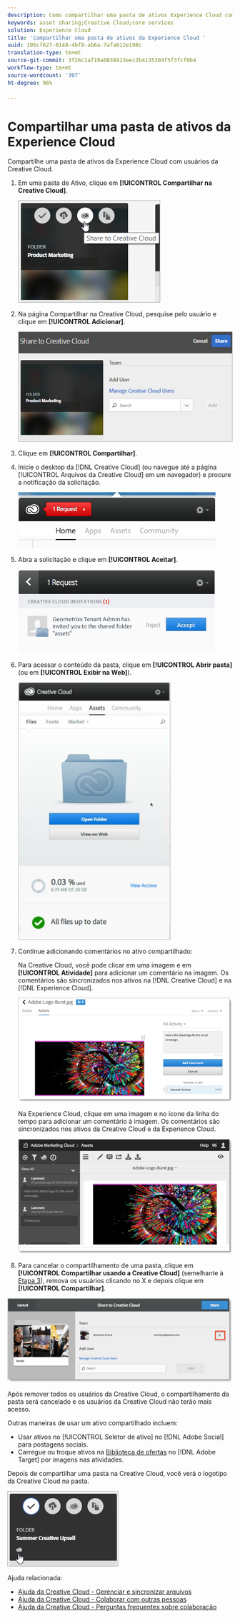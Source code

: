 ```yaml
---
description: Como compartilhar uma pasta de ativos Experience Cloud com usuários do Creative Cloud.
keywords: asset sharing;Creative Cloud;core services
solution: Experience Cloud
title: 'Compartilhar uma pasta de ativos da Experience Cloud '
uuid: 105cf627-0148-4bf8-ab6a-7afa612e198c
translation-type: tm+mt
source-git-commit: 3f26c1af19a0838913eec2b4135304f5f3fcf0b4
workflow-type: tm+mt
source-wordcount: '307'
ht-degree: 96%

---
```



# Compartilhar uma pasta de ativos da Experience Cloud

Compartilhe uma pasta de ativos da Experience Cloud com usuários da Creative Cloud.

1. Em uma pasta de Ativo, clique em **[!UICONTROL Compartilhar na Creative Cloud]**.

   ![Resultado da etapa](assets/asset-share-cc.png)
1. Na página Compartilhar na Creative Cloud, pesquise pelo usuário e clique em **[!UICONTROL Adicionar]**.

   ![](assets/asset-share-cc-page.png)

1. Clique em **[!UICONTROL Compartilhar]**.
1. Inicie o desktop da [!DNL Creative Cloud] (ou navegue até a página [!UICONTROL Arquivos da Creative Cloud] em um navegador) e procure a notificação da solicitação.

   ![](assets/cc_share_request.png)
1. Abra a solicitação e clique em **[!UICONTROL Aceitar]**.

   ![Resultado da etapa](assets/cc_share_accept.png)
1. Para acessar o conteúdo da pasta, clique em **[!UICONTROL Abrir pasta]** (ou em **[!UICONTROL Exibir na Web]**).

   ![Resultado da etapa](assets/creative_cloud_open_folder.png)
1. Continue adicionando comentários no ativo compartilhado:

   Na Creative Cloud, você pode clicar em uma imagem e em **[!UICONTROL Atividade]** para adicionar um comentário na imagem. Os comentários são sincronizados nos ativos na [!DNL Creative Cloud] e na [!DNL Experience Cloud].

   ![](assets/asset_comment_cc.png)

   Na Experience Cloud, clique em uma imagem e no ícone da linha do tempo para adicionar um comentário à imagem. Os comentários são sincronizados nos ativos da Creative Cloud e da Experience Cloud.

   ![](assets/asset_comment_mac.png)

1. Para cancelar o compartilhamento de uma pasta, clique em **[!UICONTROL Compartilhar usando a Creative Cloud]** (semelhante à [Etapa 3](../experience-cloud-assets/t-share-creative-cloud.md#step_BA17CFA185284641A9B878BA29551996)), remova os usuários clicando no X e depois clique em **[!UICONTROL Compartilhar]**.

![](assets/asset_remove_user.png)

Após remover todos os usuários da Creative Cloud, o compartilhamento da pasta será cancelado e os usuários da Creative Cloud não terão mais acesso.

Outras maneiras de usar um ativo compartilhado incluem:

* Usar ativos no [!UICONTROL Seletor de ativo] no [!DNL Adobe Social] para postagens sociais.
* Carregue ou troque ativos na [Biblioteca de ofertas](https://docs.adobe.com/help/pt-BR/target/using/experiences/offers/manage-content.html) no [!DNL Adobe Target] por imagens nas atividades.

Depois de compartilhar uma pasta na Creative Cloud, você verá o logotipo da Creative Cloud na pasta.

![](assets/asset-cc-logo.png)

Ajuda relacionada:

* [Ajuda da Creative Cloud - Gerenciar e sincronizar arquivos](https://helpx.adobe.com/br/creative-cloud/help/sync-files.html)
* [Ajuda da Creative Cloud - Colaborar com outras pessoas](https://helpx.adobe.com/br/creative-cloud/help/collaboration.html)
* [Ajuda da Creative Cloud - Perguntas frequentes sobre colaboração](https://helpx.adobe.com/br/creative-cloud/help/collaboration-faq.html)
